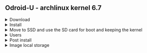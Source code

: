 ## Odroid-U - archlinux kernel 6.7

<details>
<summary>Download</summary>
<br>
Image: http://os.archlinuxarm.org/os/ArchLinuxARM-odroid-latest.tar.gz
<br>
read this https://archlinuxarm.org/platforms/armv7/samsung/odroid-u2
the overview section
</details>
<details>
<summary>Install</summary>
<br>
http://os.archlinuxarm.org/os/ArchLinuxARM-odroid-latest.tar.gz
<br>
Finish the https://archlinuxarm.org/platforms/armv7/samsung/odroid-u2 <br>
installation section <br>
Then this thread: https://forum.odroid.com/viewtopic.php?t=1522 <br>
and install <br>

```shell
pacman-key --init
pacman-key --populate archlinuxarm
pacman -S uboot-tools
```

</details>

<details>
<summary>Move to SSD and use the SD card for boot and keeping the kernel</summary>
Login as root, list the SSD drive UUID and PARUUID with <br>

```shell
fdisk -l
blkid
```

Mount the SSD somewhere under /mnt , like sdb1 after checking which device it is with fdisk

```shell
mount /dev/sdb1 /mnt/SSD
```

Copy the rootfs part to the emmc/SD, to keep only the boot and the kernel on the emmc/SD

```shell
cd /
rsync -av * /mnt/SSD
# remove the boot dir from the SSD copy:
rm -rf /mnt/boot
```

Add a line in /etc/fstab with the UUID of the SSD drive, like this one, with the UUID from the blkid command: <br>

```shell
UUID=7d1436c0-a73b-462c-a59e-36701c6a85ce     /   ext4    rw,user,auto    0    0
```

Copy the /boot/boot.src to a backup and then change it to use the SSD <br>
and the /boot/boot.txt to /boot/boot.txt.bk

```shell
cp /boot/boot.src /boot/boot.src.bak
cp /boot/boot.txt /boot/boot.txt.bak
```

remove this line from /boot/boot.txt <br>

```shell
part uuid ${devtype} ${devnum}:${bootpart} uuid
```

change this line: <br>

```shell
setenv bootargs "console=tty1 console=${console} root=PARTUUID=${uuid} rw rootwait smsc95xx.macaddr=${macaddr}"
```

like this: <br>

```shell
setenv bootargs "console=tty1 console=${console} root=PARTUUID=9d5603b3-01 rw rootwait smsc95xx.macaddr=${macaddr}"
```

where the PARTUUID value from whatever blkid in the command above returned for the SSD disk <br>
Change the /boot/boot.src with this, also find in the mkscr script: <br>

```shell
mkimage -A arm -T script -C none -n "hdd bscr" -d boot.txt boot.scr
```

which will rewrite the boot.scr and also will write the /etc/fstab as it is<br>

Then reboot to see if the SSD is mounting, and type <br>

```shell
mount
```

as root to see of both /dev/mmcblk* and /dev/sd* are mounted. The rootfs should be on the SSD, like this<br>

```shell
/dev/sda1 on / type ext4 (rw,relatime)
```

If the rootfs is now on the SSD, only mapping the /boot from the SD card remains. <br>
With blkid see the UUID of the SD card, and add it to the new /etc/fstab which is now on the SSD: <br>

```shell
UUID=30130f54-edfa-495f-8fe1-48424d141754     /mnt/emmc   ext4    rw,user,auto    0    0
/mnt/emmc/boot /boot/ none defaults,bind 0 0
```

This way, the kernel gets updated onto the SD/emmc card, everything else on the SSD <br>

</details>
<details>
<summary>Users</summary>
<br>
users: default and root
<br>
pass: user default and root default
</details>

<details>
<summary>Post install</summary>
pacman-key --init
pacman-key --populate archlinuxarm
pacman -Sy
pacman -S docker docker-compose
</details>

<details>
<summary>Image local storage</summary>
960 GB disk, odroid_images/odroid_u/ArchLinuxARM-odroid-latest.tar.gz
</details>
